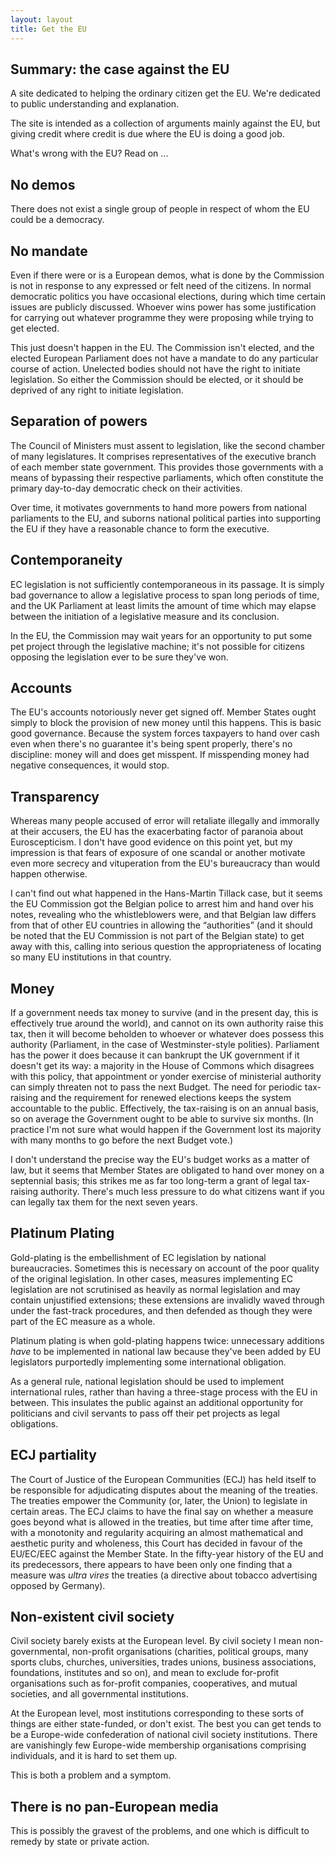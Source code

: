 ```yaml
---
layout: layout
title: Get the EU
---
```


Summary: the case against the EU
--------------------------------

A site dedicated to helping the ordinary citizen get the EU. We're
dedicated to public understanding and explanation.

The site is intended as a collection of arguments mainly against the
EU, but giving credit where credit is due where the EU is doing a good
job.

What's wrong with the EU? Read on ...

No demos
--------

There does not exist a single group of people in respect of whom the
EU could be a democracy.

No mandate
----------

Even if there were or is a European demos, what is done by the
Commission is not in response to any expressed or felt need of the
citizens. In normal democratic politics you have occasional elections,
during which time certain issues are publicly discussed. Whoever wins
power has some justification for carrying out whatever programme they
were proposing while trying to get elected.

This just doesn't happen in the EU. The Commission isn't elected, and
the elected European Parliament does not have a mandate to do any
particular course of action. Unelected bodies should not have the
right to initiate legislation. So either the Commission should be
elected, or it should be deprived of any right to initiate
legislation.

Separation of powers
--------------------

The Council of Ministers must assent to legislation, like the second
chamber of many legislatures. It comprises representatives of the
executive branch of each member state government. This provides those
governments with a means of bypassing their respective parliaments,
which often constitute the primary day-to-day democratic check on
their activities.

Over time, it motivates governments to hand more powers from national
parliaments to the EU, and suborns national political parties into
supporting the EU if they have a reasonable chance to form the
executive.

Contemporaneity
---------------

EC legislation is not sufficiently contemporaneous in its passage. It
is simply bad governance to allow a legislative process to span long
periods of time, and the UK Parliament at least limits the amount of
time which may elapse between the initiation of a legislative measure
and its conclusion.

In the EU, the Commission may wait years for an opportunity to put
some pet project through the legislative machine; it's not possible
for citizens opposing the legislation ever to be sure they've won.

Accounts
--------

The EU's accounts notoriously never get signed off. Member States
ought simply to block the provision of new money until this
happens. This is basic good governance. Because the system forces
taxpayers to hand over cash even when there's no guarantee it's being
spent properly, there's no discipline: money will and does get
misspent. If misspending money had negative consequences, it would
stop.

Transparency
------------

Whereas many people accused of error will retaliate illegally and
immorally at their accusers, the EU has the exacerbating factor of
paranoia about Euroscepticism. I don't have good evidence on this
point yet, but my impression is that fears of exposure of one scandal
or another motivate even more secrecy and vituperation from the EU's
bureaucracy than would happen otherwise.

I can't find out what happened in the Hans-Martin Tillack case, but it
seems the EU Commission got the Belgian police to arrest him and hand
over his notes, revealing who the whistleblowers were, and that
Belgian law differs from that of other EU countries in allowing the
&#8220;authorities&#8221; (and it should be noted that the EU
Commission is not part of the Belgian state) to get away with this,
calling into serious question the appropriateness of locating so many
EU institutions in that country.

Money
-----

If a government needs tax money to survive (and in the present day,
this is effectively true around the world), and cannot on its own
authority raise this tax, then it will become beholden to whoever or
whatever does possess this authority (Parliament, in the case of
Westminster-style polities). Parliament has the power it does because
it can bankrupt the UK government if it doesn't get its way: a
majority in the House of Commons which disagrees with this policy,
that appointment or yonder exercise of ministerial authority can
simply threaten not to pass the next Budget. The need for periodic
tax-raising and the requirement for renewed elections keeps the system
accountable to the public. Effectively, the tax-raising is on an
annual basis, so on average the Government ought to be able to survive
six months. (In practice I'm not sure what would happen if the
Government lost its majority with many months to go before the next
Budget vote.)

I don't understand the precise way the EU's budget works as a matter
of law, but it seems that Member States are obligated to hand over
money on a septennial basis; this strikes me as far too long-term a
grant of legal tax-raising authority. There's much less pressure to do
what citizens want if you can legally tax them for the next seven
years.

Platinum Plating
----------------

Gold-plating is the embellishment of EC legislation by national
bureaucracies. Sometimes this is necessary on account of the poor
quality of the original legislation. In other cases, measures
implementing EC legislation are not scrutinised as heavily as normal
legislation and may contain unjustified extensions; these extensions
are invalidly waved through under the fast-track procedures, and then
defended as though they were part of the EC measure as a whole.

Platinum plating is when gold-plating happens twice: unnecessary
additions *have* to be implemented in national law because they've
been added by EU legislators purportedly implementing some
international obligation.

As a general rule, national legislation should be used to implement
international rules, rather than having a three-stage process with the
EU in between. This insulates the public against an additional
opportunity for politicians and civil servants to pass off their pet
projects as legal obligations.

ECJ partiality
--------------

The Court of Justice of the European Communities (ECJ) has held itself
to be responsible for adjudicating disputes about the meaning of the
treaties. The treaties empower the Community (or, later, the Union) to
legislate in certain areas. The ECJ claims to have the final say on
whether a measure goes beyond what is allowed in the treaties, but
time after time after time, with a monotonity and regularity acquiring
an almost mathematical and aesthetic purity and wholeness, this Court
has decided in favour of the EU/EC/EEC against the Member State. In
the fifty-year history of the EU and its predecessors, there appears
to have been only one finding that a measure was *ultra vires* the
treaties (a directive about tobacco advertising opposed by Germany).

Non-existent civil society
--------------------------

Civil society barely exists at the European level. By civil society I
mean non-governmental, non-profit organisations (charities, political
groups, many sports clubs, churches, universities, trades unions,
business associations, foundations, institutes and so on), and mean to
exclude for-profit organisations such as for-profit companies,
cooperatives, and mutual societies, and all governmental institutions.

At the European level, most institutions corresponding to these sorts
of things are either state-funded, or don't exist. The best you can
get tends to be a Europe-wide confederation of national civil society
institutions. There are vanishingly few Europe-wide membership
organisations comprising individuals, and it is hard to set them up.

This is both a problem and a symptom.

There is no pan-European media
------------------------------

This is possibly the gravest of the problems, and one which is
difficult to remedy by state or private action.



